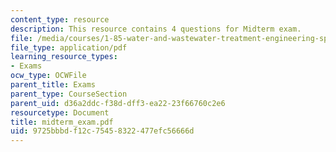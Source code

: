 ```yaml
---
content_type: resource
description: This resource contains 4 questions for Midterm exam.
file: /media/courses/1-85-water-and-wastewater-treatment-engineering-spring-2006/9725bbbdf12c75458322477efc56666d_midterm_exam.pdf
file_type: application/pdf
learning_resource_types:
- Exams
ocw_type: OCWFile
parent_title: Exams
parent_type: CourseSection
parent_uid: d36a2ddc-f38d-dff3-ea22-23f66760c2e6
resourcetype: Document
title: midterm_exam.pdf
uid: 9725bbbd-f12c-7545-8322-477efc56666d
---
```

